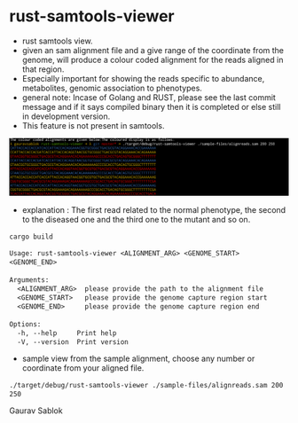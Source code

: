 # rust-samtools-viewer

- rust samtools view. 
- given an sam alignment file and a give range of the coordinate from the genome, will produce a colour coded alignment for the reads aligned in that region. 
- Especially important for showing the reads specific to abundance, metabolites, genomic association to phenotypes.
- general note: Incase of Golang and RUST, please see the last commit message and if it says compiled binary then it is completed or else still in development version.
- This feature is not present in samtools. 

![](https://github.com/applicativesystem/rust-samtools-viewer/blob/main/rust-samtools-viewer.png)
- explanation : The first read related to the normal phenotype, the second to the diseased one and the third one to the mutant and so on. 

```
cargo build
```

```
Usage: rust-samtools-viewer <ALIGNMENT_ARG> <GENOME_START> <GENOME_END>

Arguments:
  <ALIGNMENT_ARG>  please provide the path to the alignment file
  <GENOME_START>   please provide the genome capture region start
  <GENOME_END>     please provide the genome capture region end

Options:
  -h, --help     Print help
  -V, --version  Print version
```

- sample view from the sample alignment, choose any number or coordinate from your aligned file. 

```
./target/debug/rust-samtools-viewer ./sample-files/alignreads.sam 200 250

```


Gaurav Sablok
